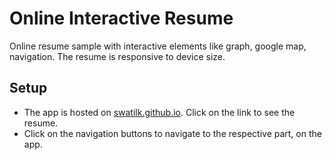 # Online Interactive Resume

Online resume sample with interactive elements like graph, google map, navigation. The resume is responsive to device size.

## Setup

* The app is hosted on [swatilk.github.io](http://swatilk.github.io). Click on the link to see the resume.
* Click on the navigation buttons to navigate to the respective part, on the app.

